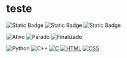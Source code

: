 # teste

![Static Badge](https://img.shields.io/badge/%E2%9C%94%EF%B8%8F-Ativo-green?logoColor=green&labelColor=green)
![Static Badge](https://img.shields.io/badge/%E2%8F%B8%EF%B8%8F-Parado-gray)
![Static Badge](https://img.shields.io/badge/%E2%8F%B2%EF%B8%8F-Finalizado-05DDFB?labelColor=05DDFB)

![Ativo](https://img.shields.io/badge/Ativo-green)
![Parado](https://img.shields.io/badge/Parado-gray)
![Finalizado](https://img.shields.io/badge/Finalizado-blue)

![Python](https://img.shields.io/badge/Python-blue?style=for-the-badge&logo=python&logoColor=white)
![C++](https://img.shields.io/badge/c++-DD0031.svg?style=for-the-badge&logo=c%2B%2B&logoColor=white)
[![C](https://img.shields.io/badge/C-A8B9CC.svg?style=for-the-badge&logo=c&logoColor=white)](https://en.wikipedia.org/wiki/C_(programming_language))
[![HTML](https://img.shields.io/badge/HTML-E34F26.svg?style=for-the-badge&logo=html5&logoColor=white)](https://developer.mozilla.org/en-US/docs/Web/HTML)
[![CSS](https://img.shields.io/badge/CSS-1572B6.svg?style=for-the-badge&logo=css3&logoColor=white)](https://developer.mozilla.org/en-US/docs/Web/CSS)

